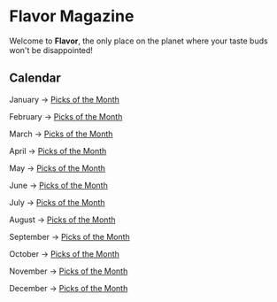 # Flavor Magazine

Welcome to **Flavor**, the only place on the planet where your taste buds won't be disappointed!

## Calendar

January -> [Picks of the Month]()

February -> [Picks of the Month]()

March -> [Picks of the Month]()

April -> [Picks of the Month]()

May -> [Picks of the Month]()

June -> [Picks of the Month](Picks_of_the_month.md)

July -> [Picks of the Month]()

August -> [Picks of the Month]()

September -> [Picks of the Month]()

October -> [Picks of the Month]()

November -> [Picks of the Month]()

December -> [Picks of the Month]()
